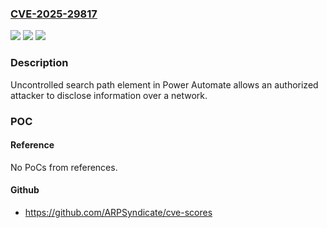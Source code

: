 ### [CVE-2025-29817](https://cve.mitre.org/cgi-bin/cvename.cgi?name=CVE-2025-29817)
![](https://img.shields.io/static/v1?label=Product&message=Power%20Automate%20for%20Desktop&color=blue)
![](https://img.shields.io/static/v1?label=Version&message=1.0.0.0%3C%20XXXXX%20&color=brighgreen)
![](https://img.shields.io/static/v1?label=Vulnerability&message=CWE-427%3A%20Uncontrolled%20Search%20Path%20Element&color=brighgreen)

### Description

Uncontrolled search path element in Power Automate allows an authorized attacker to disclose information over a network.

### POC

#### Reference
No PoCs from references.

#### Github
- https://github.com/ARPSyndicate/cve-scores

